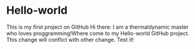 # Hello-world
This is my first project on GitHub
Hi there:
  I am a thermaldynamic master who loves proggramming!Where come to my Hello-world GitHub project.
This change will conflict with other change. Test it!
